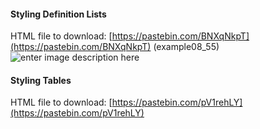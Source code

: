 
#### Styling Definition Lists

HTML file to download: [https://pastebin.com/BNXqNkpT](https://pastebin.com/BNXqNkpT)
(example08_55)
![enter image description here](http://bajcar.dev.fast.sheridanc.on.ca/project_assets/images10049/example08_055.png)

#### Styling Tables
HTML file to download:  [https://pastebin.com/pV1rehLY](https://pastebin.com/pV1rehLY)

<!--stackedit_data:
eyJoaXN0b3J5IjpbLTcxNTU0NTc0NCwtOTcyNTc2NjgxXX0=
-->